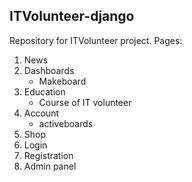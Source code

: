 ## ITVolunteer-django
Repository for ITVolunteer project.
Pages:
1) News
2) Dashboards
    - Makeboard
3) Education 
    - Course of IT volunteer
4) Account
    - activeboards
5) Shop 
6) Login
7) Registration
8) Admin panel